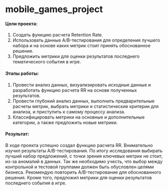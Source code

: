 # mobile_games_project

#### Цели проекта:
1. Создать функцию расчета Retention Rate.
2. Использовать данные A/B-тестирования для определения лучшего набора и на основе каких метрик стоит принять обоснованное решение.
3. Предложить метрики для оценки результатов последнего тематического события в игре.

#### Этапы работы:
1. Провести анализ данных, визуализировать исходные данные и разработать функцию расчета RR на основе полученных результатов.
2. Провести глубокий анализ данных, выполнить предварительные расчеты метрик, выбрать метрики и статистические критерии для анализа, и приступить к самому процессу анализа.
3. Классифицировать метрики на основные и дополнительные категории, а также предложить новые метрики.

#### Результат:
В ходе проекта успешно создал функцию расчета RR. Внимательно изучил результаты A/B-тестирования. По итогу исследования выбирать лучший набор предложений, с точки зрения ключевых метрик не стоит, из-за аномалий в данных. Так же необходимо учесть, что выбор между контрольной и тестовой группами должен быть обусловлен целями бизнеса. Рекомендую повторить A/B-тестирование для обоснованного решения. Кроме того, предложил метрики для оценки результатов последнего события в игре.
